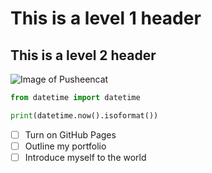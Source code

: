 # This is a level 1 header
## This is a level 2 header

![Image of Pusheencat](https://octodex.github.com/images/pusheencat.png)

```python
from datetime import datetime

print(datetime.now().isoformat())
```

- [ ] Turn on GitHub Pages
- [ ] Outline my portfolio
- [ ] Introduce myself to the world

